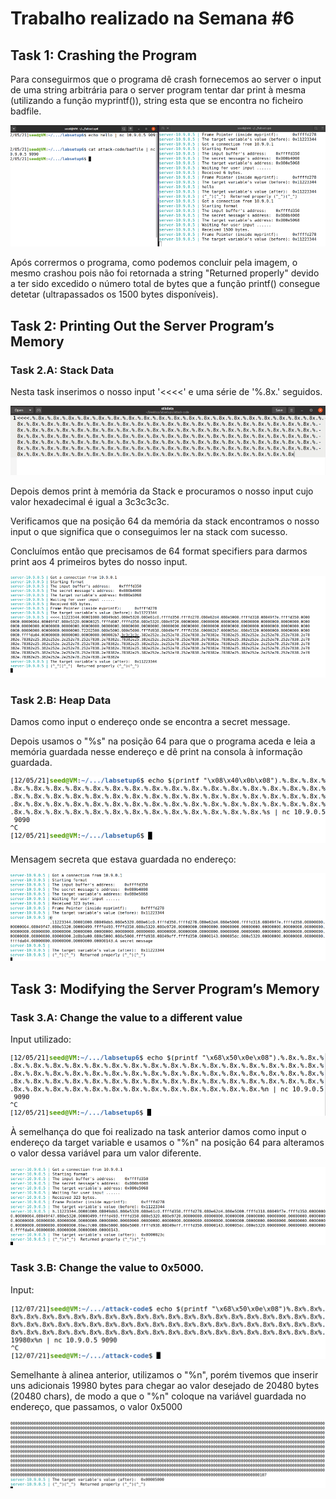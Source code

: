 # **Trabalho realizado na Semana #6**

## **Task 1: Crashing the Program**

Para conseguirmos que o programa dê crash fornecemos ao server o input de uma string arbitrária para o server program tentar dar print à mesma (utilizando a função myprintf()), string esta que se encontra no ficheiro badfile.

![](images/log6task1.png)

Após corrermos o programa, como podemos concluir pela imagem, o mesmo crashou pois não foi retornada a string "Returned properly" devido a ter sido excedido o número total de bytes que a função printf() consegue detetar (ultrapassados os 1500 bytes disponíveis).

## **Task 2: Printing Out the Server Program’s Memory**

### **Task 2.A: Stack Data**

Nesta task inserimos o nosso input '<<<<' e uma série de '%.8x.' seguidos.

![](images/log6task2a2.png)

Depois demos print à memória da Stack e procuramos o nosso input cujo valor hexadecimal é igual a 3c3c3c3c.

Verificamos que na posição 64 da memória da stack encontramos o nosso input o que significa que o conseguimos ler na stack com sucesso.

Concluímos então que precisamos de 64 format specifiers para darmos print aos 4 primeiros bytes do nosso input.

![](images/log6task2a.png)

### **Task 2.B: Heap Data**

Damos como input o endereço onde se encontra a secret message.

Depois usamos o "%s" na posição 64 para que o programa aceda e leia a memória guardada nesse endereço e dê print na consola à informação guardada.

![](images/log6task2b.png)

Mensagem secreta que estava guardada no endereço:

![](images/log6task2b2.png)


## **Task 3: Modifying the Server Program’s Memory**

### **Task 3.A: Change the value to a different value**

Input utilizado:

![](images/log6task3a1.png)

À semelhança do que foi realizado na task anterior damos como input o endereço da target variable e usamos o "%n" na posição 64 para alteramos o valor dessa variável para um valor diferente.

![](images/log6task3a2.png)

### **Task 3.B: Change the value to 0x5000.**

Input:

![](images/log6task3b1.png)

Semelhante à alinea anterior, utilizamos o "%n", porém tivemos que inserir uns adicionais 19980 bytes para chegar ao valor desejado de 20480 bytes (20480 chars), de modo a que o "%n" coloque na variável guardada no endereço, que passamos, o valor 0x5000


![](images/log6task3b2.png)


